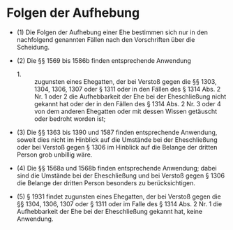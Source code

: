 # Folgen der Aufhebung

- (1) Die Folgen der Aufhebung einer Ehe bestimmen sich nur in den nachfolgend genannten Fällen nach den Vorschriften über die Scheidung.

- (2) Die §§ 1569 bis 1586b finden entsprechende Anwendung <dl style="font-weight:normal;font-style:normal;text-decoration:none;"><dt>1.</dt><dd style="font-weight:normal;font-style:normal;text-decoration:none;"><div>zugunsten eines Ehegatten, der bei Verstoß gegen die §§ 1303, 1304, 1306, 1307 oder § 1311 oder in den Fällen des § 1314 Abs. 2 Nr. 1 oder 2 die Aufhebbarkeit der Ehe bei der Eheschließung nicht gekannt hat oder der in den Fällen des § 1314 Abs. 2 Nr. 3 oder 4 von dem anderen Ehegatten oder mit dessen Wissen getäuscht oder bedroht worden ist;

- (3) Die §§ 1363 bis 1390 und 1587 finden entsprechende Anwendung, soweit dies nicht im Hinblick auf die Umstände bei der Eheschließung oder bei Verstoß gegen § 1306 im Hinblick auf die Belange der dritten Person grob unbillig wäre.

- (4) Die §§ 1568a und 1568b finden entsprechende Anwendung; dabei sind die Umstände bei der Eheschließung und bei Verstoß gegen § 1306 die Belange der dritten Person besonders zu berücksichtigen.

- (5) § 1931 findet zugunsten eines Ehegatten, der bei Verstoß gegen die §§ 1304, 1306, 1307 oder § 1311 oder im Falle des § 1314 Abs. 2 Nr. 1 die Aufhebbarkeit der Ehe bei der Eheschließung gekannt hat, keine Anwendung.

